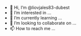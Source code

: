 - 👋 Hi, I’m @liovjales83-dubest
- 👀 I’m interested in ...
- 🌱 I’m currently learning ...
- 💞️ I’m looking to collaborate on ...
- 📫 How to reach me ...

<!---
liovjales83-dubest/liovjales83-dubest is a ✨ special ✨ repository because its `README.md` (this file) appears on your GitHub profile.
You can click the Preview link to take a look at your changes.
--->

